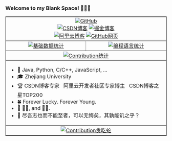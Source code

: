 ### Welcome to my Blank Space! 👋👋👋 

<table border = "1" align="center">
  <tr>
    <td colspan="2" align="center">
      <a href="https://github.com/blankspaceplus" target="_blank"><img src="https://visitor-badge.glitch.me/badge?page_id=BlankSpacePlus.BlankSpacePlus.README" alt="GitHub"></a><br/>
      <a href="https://blankspace.blog.csdn.net" target="_blank"><img src="https://img.shields.io/badge/blog-https%3A%2F%2Fblankspace.blog.csdn.net-red" alt="CSDN博客"></a>
      <a href="https://juejin.cn/user/550187475149342" target="_blank"><img src="https://img.shields.io/badge/blog-https%3A%2F%2Fjuejin.cn/user/550187475149342-blue" alt="掘金博客"></a><br/>
      <a href="https://developer.aliyun.com/profile/expert/ftm5ivdcrcte4" target="_blank"><img src="https://img.shields.io/badge/blog-https%3A%2F%2Fdeveloper.aliyun.com/profile/expert/ftm5ivdcrcte4-orange" alt="阿里云博客"></a>
      <a href="https://blankspaceplus.github.io" target="_blank"><img src="https://img.shields.io/badge/blog-https%3A%2F%2Fblankspaceplus.github.io-green" alt="GitHub网页"></a>
    </td>
  </tr>
  <tr>
    <td align="center"><a href="https://github.com/blankspaceplus" target="_blank"><img src="http://github-profile-summary-cards.vercel.app/api/cards/stats?username=BlankSpacePlus&theme=gruvbox" alt="基础数据统计"></a></td>
    <td align="center"><a href="https://github.com/blankspaceplus" target="_blank"><img src="http://github-profile-summary-cards.vercel.app/api/cards/repos-per-language?username=BlankSpacePlus&theme=gruvbox" alt="编程语言统计"></a></td>
  </tr>
  <tr>
    <td colspan="2" align="center"><a href="https://github.com/blankspaceplus" target="_blank"><img src="https://github-readme-activity-graph.vercel.app/graph?username=blankspaceplus&theme=vue" alt="Contribution统计"></a></td>
  </tr>
  <tr>
    <td colspan="2">
      <ul>
        <li>🌳 Java, Python, C/C++, JavaScript, ...</li>
        <li>🎓 Zhejiang University</li>
        <li>🏆 CSDN博客专家 &nbsp; 阿里云开发者社区专家博主 &nbsp; CSDN博客之星TOP200</li>
        <li>🍀 Forever Lucky. Forever Young.</li>
        <li>🐹 🥬🐶, and 🐹🐹.</li>
        <li>📃 尽吾志也而不能至者，可以无悔矣，其孰能讥之乎？</li>
      </ul>
    </td>
  </tr>
  <tr>
    <td colspan="2" align="center"><a href="https://github.com/blankspaceplus" target="_blank"><img src="https://github.com/BlankSpacePlus/BlankSpacePlus/blob/output/github-contribution-grid-snake.svg" alt="Contribution贪吃蛇"></a></td>
  </tr>
</table>
